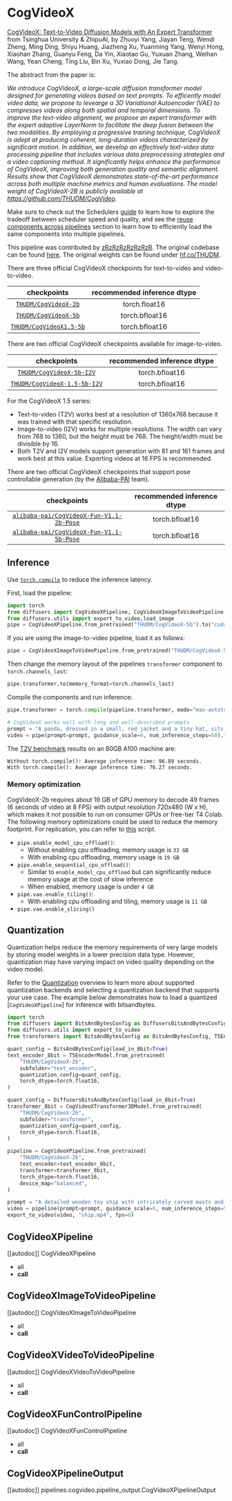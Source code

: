<!--Copyright 2024 The HuggingFace Team. All rights reserved.
#
# Licensed under the Apache License, Version 2.0 (the "License");
# you may not use this file except in compliance with the License.
# You may obtain a copy of the License at
#
#     http://www.apache.org/licenses/LICENSE-2.0
#
# Unless required by applicable law or agreed to in writing, software
# distributed under the License is distributed on an "AS IS" BASIS,
# WITHOUT WARRANTIES OR CONDITIONS OF ANY KIND, either express or implied.
# See the License for the specific language governing permissions and
# limitations under the License.
-->

# CogVideoX

[CogVideoX: Text-to-Video Diffusion Models with An Expert Transformer](https://arxiv.org/abs/2408.06072) from Tsinghua University & ZhipuAI, by Zhuoyi Yang, Jiayan Teng, Wendi Zheng, Ming Ding, Shiyu Huang, Jiazheng Xu, Yuanming Yang, Wenyi Hong, Xiaohan Zhang, Guanyu Feng, Da Yin, Xiaotao Gu, Yuxuan Zhang, Weihan Wang, Yean Cheng, Ting Liu, Bin Xu, Yuxiao Dong, Jie Tang.

The abstract from the paper is:

*We introduce CogVideoX, a large-scale diffusion transformer model designed for generating videos based on text prompts. To efficently model video data, we propose to levearge a 3D Variational Autoencoder (VAE) to compresses videos along both spatial and temporal dimensions. To improve the text-video alignment, we propose an expert transformer with the expert adaptive LayerNorm to facilitate the deep fusion between the two modalities. By employing a progressive training technique, CogVideoX is adept at producing coherent, long-duration videos characterized by significant motion. In addition, we develop an effectively text-video data processing pipeline that includes various data preprocessing strategies and a video captioning method. It significantly helps enhance the performance of CogVideoX, improving both generation quality and semantic alignment. Results show that CogVideoX demonstrates state-of-the-art performance across both multiple machine metrics and human evaluations. The model weight of CogVideoX-2B is publicly available at https://github.com/THUDM/CogVideo.*

<Tip>

Make sure to check out the Schedulers [guide](../../using-diffusers/schedulers) to learn how to explore the tradeoff between scheduler speed and quality, and see the [reuse components across pipelines](../../using-diffusers/loading#reuse-a-pipeline) section to learn how to efficiently load the same components into multiple pipelines.

</Tip>

This pipeline was contributed by [zRzRzRzRzRzRzR](https://github.com/zRzRzRzRzRzRzR). The original codebase can be found [here](https://huggingface.co/THUDM). The original weights can be found under [hf.co/THUDM](https://huggingface.co/THUDM).

There are three official CogVideoX checkpoints for text-to-video and video-to-video.

| checkpoints | recommended inference dtype |
|:---:|:---:|
| [`THUDM/CogVideoX-2b`](https://huggingface.co/THUDM/CogVideoX-2b) | torch.float16 |
| [`THUDM/CogVideoX-5b`](https://huggingface.co/THUDM/CogVideoX-5b) | torch.bfloat16 |
| [`THUDM/CogVideoX1.5-5b`](https://huggingface.co/THUDM/CogVideoX1.5-5b) | torch.bfloat16 |

There are two official CogVideoX checkpoints available for image-to-video.

| checkpoints | recommended inference dtype |
|:---:|:---:|
| [`THUDM/CogVideoX-5b-I2V`](https://huggingface.co/THUDM/CogVideoX-5b-I2V) | torch.bfloat16 |
| [`THUDM/CogVideoX-1.5-5b-I2V`](https://huggingface.co/THUDM/CogVideoX-1.5-5b-I2V) | torch.bfloat16 |

For the CogVideoX 1.5 series:
- Text-to-video (T2V) works best at a resolution of 1360x768 because it was trained with that specific resolution.
- Image-to-video (I2V) works for multiple resolutions. The width can vary from 768 to 1360, but the height must be 768. The height/width must be divisible by 16.
- Both T2V and I2V models support generation with 81 and 161 frames and work best at this value. Exporting videos at 16 FPS is recommended.

There are two official CogVideoX checkpoints that support pose controllable generation (by the [Alibaba-PAI](https://huggingface.co/alibaba-pai) team).

| checkpoints | recommended inference dtype |
|:---:|:---:|
| [`alibaba-pai/CogVideoX-Fun-V1.1-2b-Pose`](https://huggingface.co/alibaba-pai/CogVideoX-Fun-V1.1-2b-Pose) | torch.bfloat16 |
| [`alibaba-pai/CogVideoX-Fun-V1.1-5b-Pose`](https://huggingface.co/alibaba-pai/CogVideoX-Fun-V1.1-5b-Pose) | torch.bfloat16 |

## Inference

Use [`torch.compile`](https://huggingface.co/docs/diffusers/main/en/tutorials/fast_diffusion#torchcompile) to reduce the inference latency.

First, load the pipeline:

```python
import torch
from diffusers import CogVideoXPipeline, CogVideoXImageToVideoPipeline
from diffusers.utils import export_to_video,load_image
pipe = CogVideoXPipeline.from_pretrained("THUDM/CogVideoX-5b").to("cuda") # or "THUDM/CogVideoX-2b" 
```

If you are using the image-to-video pipeline, load it as follows:

```python
pipe = CogVideoXImageToVideoPipeline.from_pretrained("THUDM/CogVideoX-5b-I2V").to("cuda")
```

Then change the memory layout of the pipelines `transformer` component to `torch.channels_last`:

```python
pipe.transformer.to(memory_format=torch.channels_last)
```

Compile the components and run inference:

```python
pipe.transformer = torch.compile(pipeline.transformer, mode="max-autotune", fullgraph=True)

# CogVideoX works well with long and well-described prompts
prompt = "A panda, dressed in a small, red jacket and a tiny hat, sits on a wooden stool in a serene bamboo forest. The panda's fluffy paws strum a miniature acoustic guitar, producing soft, melodic tunes. Nearby, a few other pandas gather, watching curiously and some clapping in rhythm. Sunlight filters through the tall bamboo, casting a gentle glow on the scene. The panda's face is expressive, showing concentration and joy as it plays. The background includes a small, flowing stream and vibrant green foliage, enhancing the peaceful and magical atmosphere of this unique musical performance."
video = pipe(prompt=prompt, guidance_scale=6, num_inference_steps=50).frames[0]
```

The [T2V benchmark](https://gist.github.com/a-r-r-o-w/5183d75e452a368fd17448fcc810bd3f) results on an 80GB A100 machine are:

```
Without torch.compile(): Average inference time: 96.89 seconds.
With torch.compile(): Average inference time: 76.27 seconds.
```

### Memory optimization

CogVideoX-2b requires about 19 GB of GPU memory to decode 49 frames (6 seconds of video at 8 FPS) with output resolution 720x480 (W x H), which makes it not possible to run on consumer GPUs or free-tier T4 Colab. The following memory optimizations could be used to reduce the memory footprint. For replication, you can refer to [this](https://gist.github.com/a-r-r-o-w/3959a03f15be5c9bd1fe545b09dfcc93) script.

- `pipe.enable_model_cpu_offload()`:
  - Without enabling cpu offloading, memory usage is `33 GB`
  - With enabling cpu offloading, memory usage is `19 GB`
- `pipe.enable_sequential_cpu_offload()`:
  - Similar to `enable_model_cpu_offload` but can significantly reduce memory usage at the cost of slow inference
  - When enabled, memory usage is under `4 GB`
- `pipe.vae.enable_tiling()`:
  - With enabling cpu offloading and tiling, memory usage is `11 GB`
- `pipe.vae.enable_slicing()`

## Quantization

Quantization helps reduce the memory requirements of very large models by storing model weights in a lower precision data type. However, quantization may have varying impact on video quality depending on the video model.

Refer to the [Quantization](../../quantization/overview) overview to learn more about supported quantization backends and selecting a quantization backend that supports your use case. The example below demonstrates how to load a quantized [`CogVideoXPipeline`] for inference with bitsandbytes.

```py
import torch
from diffusers import BitsAndBytesConfig as DiffusersBitsAndBytesConfig, CogVideoXTransformer3DModel, CogVideoXPipeline
from diffusers.utils import export_to_video
from transformers import BitsAndBytesConfig as BitsAndBytesConfig, T5EncoderModel

quant_config = BitsAndBytesConfig(load_in_8bit=True)
text_encoder_8bit = T5EncoderModel.from_pretrained(
    "THUDM/CogVideoX-2b",
    subfolder="text_encoder",
    quantization_config=quant_config,
    torch_dtype=torch.float16,
)

quant_config = DiffusersBitsAndBytesConfig(load_in_8bit=True)
transformer_8bit = CogVideoXTransformer3DModel.from_pretrained(
    "THUDM/CogVideoX-2b",
    subfolder="transformer",
    quantization_config=quant_config,
    torch_dtype=torch.float16,
)

pipeline = CogVideoXPipeline.from_pretrained(
    "THUDM/CogVideoX-2b",
    text_encoder=text_encoder_8bit,
    transformer=transformer_8bit,
    torch_dtype=torch.float16,
    device_map="balanced",
)

prompt = "A detailed wooden toy ship with intricately carved masts and sails is seen gliding smoothly over a plush, blue carpet that mimics the waves of the sea. The ship's hull is painted a rich brown, with tiny windows. The carpet, soft and textured, provides a perfect backdrop, resembling an oceanic expanse. Surrounding the ship are various other toys and children's items, hinting at a playful environment. The scene captures the innocence and imagination of childhood, with the toy ship's journey symbolizing endless adventures in a whimsical, indoor setting."
video = pipeline(prompt=prompt, guidance_scale=6, num_inference_steps=50).frames[0]
export_to_video(video, "ship.mp4", fps=8)
```

## CogVideoXPipeline

[[autodoc]] CogVideoXPipeline
  - all
  - __call__

## CogVideoXImageToVideoPipeline

[[autodoc]] CogVideoXImageToVideoPipeline
  - all
  - __call__

## CogVideoXVideoToVideoPipeline

[[autodoc]] CogVideoXVideoToVideoPipeline
  - all
  - __call__

## CogVideoXFunControlPipeline

[[autodoc]] CogVideoXFunControlPipeline
  - all
  - __call__

## CogVideoXPipelineOutput

[[autodoc]] pipelines.cogvideo.pipeline_output.CogVideoXPipelineOutput
